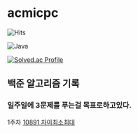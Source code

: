 # acmicpc
![Hits](https://hits.seeyoufarm.com/api/count/incr/badge.svg?url=https%3A%2F%2Fgithub.com%2Fkim-soohyeon&count_bg=%23FFDAC7&title_bg=%23FFADAD&icon=&icon_color=%23E7E7E7&title=hits&edge_flat=false)

![Java](https://img.shields.io/badge/Java-007396.svg?&style=for-the-badge&logo=Java&logoColor=white)

[![Solved.ac Profile](http://mazassumnida.wtf/api/generate_badge?boj=davidjin337)](https://solved.ac/davidjin337)

## 백준 알고리즘 기록
### 일주일에 3문제를 푸는걸 목표로하고있다.
1주차
  [10891 차이최소최대](https://github.com/woongwhee/acmicpc/blob/master/exhaustivesearch/problem10891clear.java)


